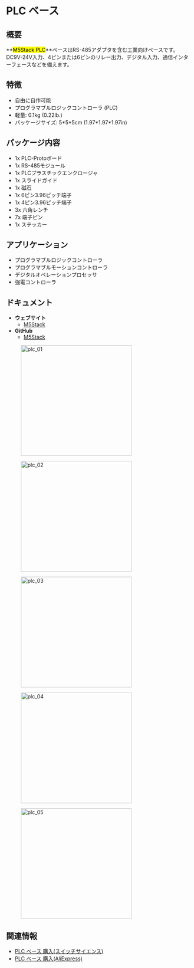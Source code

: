 # PLC ベース



## 概要

**<mark>M5Stack PLC</mark>**ベースはRS-485アダプタを含む工業向けベースです。
DC9V-24V入力、4ピンまたは6ピンのリレー出力、デジタル入力、通信インターフェースなどを備えます。

## 特徴

- 自由に自作可能
- プログラマブルロジックコントローラ (PLC)
- 軽量: 0.1kg (0.22lb.)
- パッケージサイズ: 5\*5\*5cm (1.97\*1.97\*1.97in)

## パッケージ内容

- 1x PLC-Protoボード
- 1x RS-485モジュール
- 1x PLCプラスチックエンクロージャ
- 1x スライドガイド
- 1x 磁石
- 1x 6ピン3.96ピッチ端子
- 1x 4ピン3.96ピッチ端子
- 3x 六角レンチ
- 7x 端子ピン
- 1x ステッカー

## アプリケーション

- プログラマブルロジックコントローラ
- プログラマブルモーションコントローラ
- デジタルオペレーションプロセッサ
- 強電コントローラ

## ドキュメント

- **ウェブサイト**
  - [M5Stack](https://m5stack.com)
- **GitHub**
  - [M5Stack](https://github.com/m5stack/M5Stack)

<figure>
  <img src="assets/img/product_pics/bases/plc_01.jpg" alt="plc_01" width="300px" height="300px">
</figure>
<figure>
  <img src="assets/img/product_pics/bases/plc_02.jpg" alt="plc_02" width="300px" height="300px">
</figure>
<figure>
  <img src="assets/img/product_pics/bases/plc_03.jpg" alt="plc_03" width="300px" height="300px">
</figure>
<figure>
  <img src="assets/img/product_pics/bases/plc_04.jpg" alt="plc_04" width="300px" height="300px">
</figure>
<figure>
  <img src="assets/img/product_pics/bases/plc_05.jpg" alt="plc_05" width="300px" height="300px">
</figure>

## 関連情報

- [PLC ベース 購入(スイッチサイエンス)](https://www.switch-science.com/catalog/3992/)
- [PLC ベース 購入(AliExpress)](https://www.aliexpress.com/store/product/M5Stack-plc-rs485-ACS712-5B-dinrail/3226069_32874916056.html)
